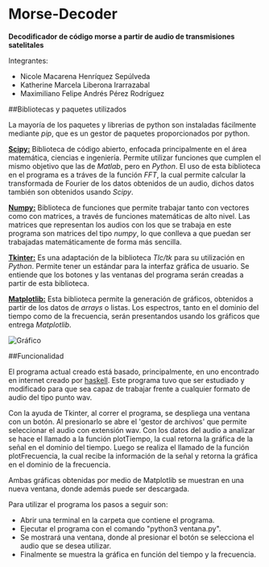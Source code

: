 # Morse-Decoder
**Decodificador de código morse a partir de audio de transmisiones satelitales**

Integrantes:
* Nicole Macarena Henríquez Sepúlveda
* Katherine Marcela Liberona Irarrazabal
* Maximiliano Felipe Andrés Pérez Rodríguez

##Bibliotecas y paquetes utilizados

La mayoría de los paquetes y librerias de python son instaladas fácilmente mediante *pip*, que es un gestor de paquetes proporcionados por python.

[**Scipy:**](http://www.scipy.org/) Biblioteca de código abierto, enfocada principalmente en el área matemática, ciencias e ingeniería. Permite utilizar funciones que cumplen el mismo objetivo que las de *Matlab*, pero en *Python*. El uso de esta biblioteca en el programa es a tráves de la función *FFT*, la cual permite calcular la transformada de Fourier de los datos obtenidos de un audio, dichos datos también son obtenidos usando *Scipy*.

[**Numpy:**](http://www.numpy.org/) Biblioteca de funciones que permite trabajar tanto con vectores como con matrices, a través de funciones matemáticas de alto nivel. Las matrices que representan los audios con los que se trabaja en este programa son matrices del tipo *numpy*, lo que conlleva a que puedan ser trabajadas matemáticamente de forma más sencilla. 

[**Tkinter:**](https://wiki.python.org/moin/TkInter) Es una adaptación de la biblioteca *Tlc/tk* para su utilización en *Python*. Permite tener un estándar para la interfaz gráfica de usuario. Se entiende que los botones y las ventanas del programa serán creadas a partir de esta biblioteca.

[**Matplotlib:**](http://matplotlib.org/) Esta biblioteca permite la generación de gráficos, obtenidos a partir de los datos de *arrays* o listas. Los espectros, tanto en el dominio del tiempo como de la frecuencia, serán presentandos usando los gráficos que entrega *Matplotlib*.

![Gráfico](http://i.imgur.com/Fa0z1XM.png)

##Funcionalidad

El programa actual creado está basado, principalmente, en uno encontrado en internet creado por [haskell](https://sites.google.com/site/haskell102/home/frequency-analysis-of-audio-file-with-python-numpy-scipy). Este programa tuvo que ser estudiado y modificado para que sea capaz de trabajar frente a cualquier formato de audio del tipo punto wav.

Con la ayuda de Tkinter, al correr el programa, se despliega una ventana con un botón. Al presionarlo se abre el 'gestor de archivos' que permite seleccionar el audio con extensión wav. Con los datos del audio a analizar se hace el llamado a la función plotTiempo, la cual retorna la gráfica de la señal en el dominio del tiempo.
Luego se realiza el llamado de la función plotFrecuencia, la cual recibe la información de la señal y retorna la gráfica en el dominio de la frecuencia.

Ambas gráficas obtenidas por medio de Matplotlib se muestran en una nueva ventana, donde además puede ser descargada.

Para utilizar el programa los pasos a seguir son:
* Abrir una terminal en la carpeta que contiene el programa.
* Ejecutar el programa con el comando "python3 ventana.py".
* Se mostrará una ventana, donde al presionar el botón se selecciona el audio que se desea utilizar.
* Finalmente se muestra la gráfica en función del tiempo y la frecuencia.
